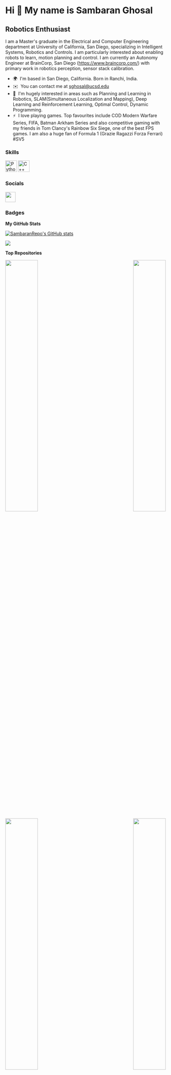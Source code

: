 Hi 👋 My name is Sambaran Ghosal
================================

Robotics Enthusiast
-------------------

I am a Master's graduate in the Electrical and Computer Engineering department at University of California, San Diego, specializing in Intelligent Systems, Robotics and Controls. I am particularly interested about enabling robots to learn, motion planning and control. I am currently an Autonomy Engineer at BrainCorp, San Diego (https://www.braincorp.com/) with primary work in robotics perception, sensor stack calibration. 

*   🌍  I'm based in San Diego, California. Born in Ranchi, India. 
*   ✉️  You can contact me at [sghosal@ucsd.edu](mailto:sghosal@ucsd.edu)
*   🧠  I'm hugely interested in areas such as Planning and Learning in Robotics, SLAM(Simultaneous Localization and Mapping), Deep Learning and Reinforcement Learning, Optimal Control, Dynamic Programming. 
*   ⚡  I love playing games. Top favourites include COD Modern Warfare Series, FIFA, Batman Arkham Series and also competitive gaming with my friends in Tom Clancy's Rainbow Six Siege, one of the best FPS games. I am also a huge fan of Formula 1 (Grazie Ragazzi Forza Ferrari) #SV5
### Skills
<p align="left">
<a href="https://www.python.org/" target="_blank" rel="noreferrer"><img src="https://raw.githubusercontent.com/danielcranney/readme-generator/main/public/icons/skills/python-colored.svg" width="36" height="36" alt="Python" /></a>
<a href="https://docs.microsoft.com/en-us/cpp/?view=msvc-170" target="_blank" rel="noreferrer"><img src="https://raw.githubusercontent.com/danielcranney/readme-generator/main/public/icons/skills/cplusplus-colored.svg" width="36" height="36" alt="C++" /></a>
</p>
                    
### Socials

<p align="left"> <a href="https://www.github.com/SambaranRepo" target="_blank" rel="noreferrer"><img src="https://raw.githubusercontent.com/danielcranney/readme-generator/main/public/icons/socials/github.svg" width="32" height="32" /></a></p>

### Badges

<b>My GitHub Stats</b>

<a href="http://www.github.com/SambaranRepo"><img src="https://github-readme-stats.vercel.app/api?username=SambaranRepo&show_icons=true&hide=&count_private=true&title_color=0891b2&text_color=ffffff&icon_color=0891b2&bg_color=1c1917&hide_border=true&show_icons=true" alt="SambaranRepo's GitHub stats" /></a>

<a href="http://www.github.com/SambaranRepo"><img src="https://github-readme-streak-stats.herokuapp.com/?user=SambaranRepo&stroke=ffffff&background=1c1917&ring=0891b2&fire=0891b2&currStreakNum=ffffff&currStreakLabel=0891b2&sideNums=ffffff&sideLabels=ffffff&dates=ffffff&hide_border=true" /></a>

<b>Top Repositories</b>

<div width="100%" align="center"><a href="https://github.com/SambaranRepo/Trajectory-Tracking-with-Markov-Decision-Process" align="left"><img align="left" width="45%" src="https://github-readme-stats.vercel.app/api/pin/?username=SambaranRepo&repo=Trajectory-Tracking-with-Markov-Decision-Process&title_color=0891b2&text_color=ffffff&icon_color=0891b2&bg_color=1c1917&hide_border=true&locale=en" /></a><a href="https://github.com/SambaranRepo/Motion-Planning" align="right"><img align="right" width="45%" src="https://github-readme-stats.vercel.app/api/pin/?username=SambaranRepo&repo=Motion-Planning&title_color=0891b2&text_color=ffffff&icon_color=0891b2&bg_color=1c1917&hide_border=true&locale=en" /></a></div><br /><br /><br /><br /><br /><br /><br />
<br /><br /><br /><br /><br />


<div width="100%" align="center"><a href="https://github.com/SambaranRepo/Dynamic-Programming-for-Deterministic-Shortest-Path" align="left"><img align="left" width="45%" src="https://github-readme-stats.vercel.app/api/pin/?username=SambaranRepo&repo=Dynamic-Programming-for-Deterministic-Shortest-Path&title_color=0891b2&text_color=ffffff&icon_color=0891b2&bg_color=1c1917&hide_border=true&locale=en" /></a><a href="https://github.com/SambaranRepo/Visual-Inertial-SLAM" align="right"><img align="right" width="45%" src="https://github-readme-stats.vercel.app/api/pin/?username=SambaranRepo&repo=Visual-Inertial-SLAM&title_color=0891b2&text_color=ffffff&icon_color=0891b2&bg_color=1c1917&hide_border=true&locale=en" /></a></div><br /><br /><br /><br /><br /><br /><br />

<br /><br /><br /><br /><br />

<div width="100%" align="center"><a href="https://github.com/SambaranRepo/Particle-Filter-SLAM" align="left"><img align="left" width="45%" src="https://github-readme-stats.vercel.app/api/pin/?username=SambaranRepo&repo=Particle-Filter-SLAM&title_color=0891b2&text_color=ffffff&icon_color=0891b2&bg_color=1c1917&hide_border=true&locale=en" /></a><a href="https://github.com/SambaranRepo/Color-Segmentation-and-Object-Detection" align="right"><img align="right" width="45%" src="https://github-readme-stats.vercel.app/api/pin/?username=SambaranRepo&repo=Color-Segmentation-and-Object-Detection&title_color=0891b2&text_color=ffffff&icon_color=0891b2&bg_color=1c1917&hide_border=true&locale=en" /></a></div>
